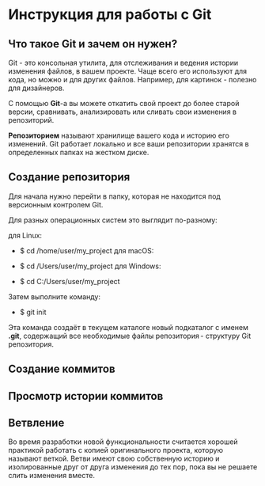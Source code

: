 # Инструкция для работы с **Git**

## Что такое Git и зачем он нужен?
Git - это консольная утилита, для отслеживания и ведения истории изменения файлов, в вашем проекте. Чаще всего его используют для кода, но можно и для других файлов. Например, для картинок - полезно для дизайнеров.

С помощью **Git**-a вы можете откатить свой проект до более старой версии, сравнивать, анализировать или сливать свои изменения в репозиторий.

**Репозиторием** называют хранилище вашего кода и историю его изменений. Git работает локально и все ваши репозитории хранятся в определенных папках на жестком диске.

## Создание **репозитория**

Для начала нужно перейти в папку, которая не находится под версионным контролем Git. 

Для разных операционных систем это выглядит по-разному:

для Linux:

* $ cd /home/user/my_project
для macOS:

* $ cd /Users/user/my_project
для Windows:

* $ cd C:/Users/user/my_project

Затем выполните команду:

* $ git init

Эта команда создаёт в текущем каталоге новый подкаталог с именем **.git**, содержащий все необходимые файлы репозитория - структуру Git репозитория.

## Создание **коммитов** 



## Просмотр истории **коммитов**



## Ветвление

Во время разработки новой функциональности считается хорошей практикой работать с копией оригинального проекта, которую называют веткой. Ветви имеют свою собственную историю и изолированные друг от друга изменения до тех пор, пока вы не решаете слить изменения вместе.
